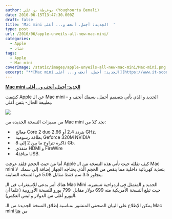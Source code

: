 ```yaml
---
author: يوغرطة بن علي (Youghourta Benali)
date: 2010-06-15T13:47:30.000Z
draft: false
title: 'Mac mini الجديد: أجمل، أنحف و... أغلى  '
type: post
url: /2010/06/apple-unveils-all-new-mac-mini/
categories:
  - Apple
  - عتاد
tags:
  - Apple
  - Mac mini
coverImage: /static/images/apple-unveils-all-new-mac-mini/Mac-mini.png
excerpt: "**[Mac mini الجديد: أجمل، أنحف و... أغلى](https://www.it-scoop.com/2010/06/apple-unveils-all-new-mac-mini/)**\n\nكشفت Apple عن الـ Mac mini الجديد و الذي يأتي بتصميم أجمل، بسمك أنحف و –بطبيعة الحال- بثمن أغلى.\n\n\n\nمن مميزات النسخة الجديدة من Mac mini نجد كلا من:\n\n-   \_ معالج Core 2"
---
```

**[Mac mini الجديد: أجمل، أنحف و... أغلى](https://www.it-scoop.com/2010/06/apple-unveils-all-new-mac-mini/)**

كشفت Apple عن الـ Mac mini الجديد و الذي يأتي بتصميم أجمل، بسمك أنحف و –بطبيعة الحال- بثمن أغلى.

![](/static/images/apple-unveils-all-new-mac-mini/Mac-mini.png)

من مميزات النسخة الجديدة من Mac mini نجد كلا من:

-     معالج Core 2 duo بتردد 2.4 أو 2.66 GHz.
-     بطاقة رسومية Geforce 320M NVIDIA
-     ذاكرة تتراوح ما بين 2 إلى 8 Gb.
-     منفذي HDMI و FireWire
-     4منافذ USB.

أما من حيث الحجم فلقد عرفت Apple كيف تقلله حيث تأتي هذه النسخة من الـ Mac mini بتغذية كهربائية داخلية مما ينقص من الحجم الذي يحتاجه الجهاز إضافة إلى سمك  لا يتجاوز 3.5 سم فقط مقابل 5.08 في النسخة السابقة.

هناك أمر يدعي للاستغراب في الـ Mac Mini الجديد و المتمثل في ازدواجية تسعيره، حيث تبلغ النسخة الأمريكية منه 699 دولار مقابل  799 يورو للنسخة الأوروبية (علما أن اليورو أغلى من الدولار و ليس العكس).

يمكن الإطلاع على البيان الصحفي المنشور بمناسبة إطلاق النسخة الجديدة من الـ Mac mini من [هنا](http://www.apple.com/pr/library/2010/06/15macmini.html)
